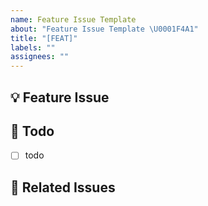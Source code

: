 ```yaml
---
name: Feature Issue Template
about: "Feature Issue Template \U0001F4A1"
title: "[FEAT]"
labels: ""
assignees: ""
---
```


## 💡 Feature Issue

## 📌 Todo

- [ ] todo

## 🔗 Related Issues
